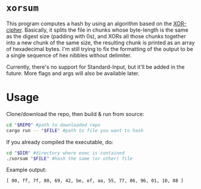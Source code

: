 # `xorsum`
This program computes a hash by using an algorithm based on the [XOR-cipher](https://en.wikipedia.org/wiki/XOR_cipher). Basically, it splits the file in chunks whose byte-length is the same as the digest size (padding with 0s), and XORs all those chunks together into a new chunk of the same size, the resulting chunk is printed as an array of hexadecimal bytes. I'm still trying to fix the formatting of the output to be a single sequence of hex nibbles without delimiter.

Currently, there's no support for Standard-Input, but it'll be added in the future. More flags and args will also be available later.

# Usage
Clone/download the repo, then build & run from source:
```sh
cd "$REPO" #path to downloaded repo
cargo run -- "$FILE" #path to file you want to hash
```

If you already compiled the executable, do:
```sh
cd "$DIR" #directory where exec is contained
./xorsum "$FILE" #hash the same (or other) file
```

Example output:
```
[ 00, ff, 7f, 80, 69, 42, be, ef, aa, 55, 77, 86, 96, 01, 10, 88 ]
```
